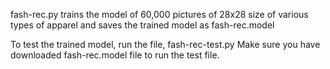 fash-rec.py trains the model of 60,000 pictures of 28x28 size of various types of apparel and saves the trained model as fash-rec.model

To test the trained model, run the file, fash-rec-test.py Make sure you have downloaded fash-rec.model file to run the test file.
